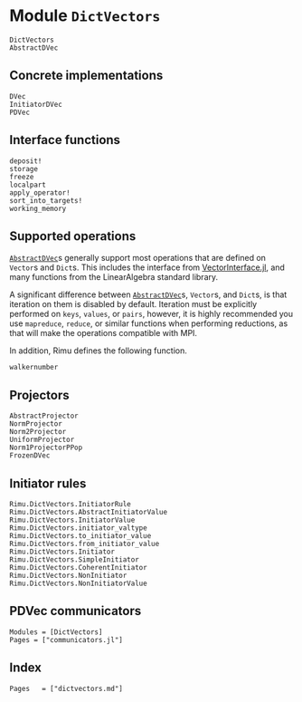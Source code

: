 # Module `DictVectors`

```@docs
DictVectors
AbstractDVec
```

## Concrete implementations

```@docs
DVec
InitiatorDVec
PDVec
```

## Interface functions

```@docs
deposit!
storage
freeze
localpart
apply_operator!
sort_into_targets!
working_memory
```

## Supported operations

[`AbstractDVec`](@ref)s generally support most operations that are defined on `Vector`s and
`Dict`s. This includes the interface from
[VectorInterface.jl](https://github.com/Jutho/VectorInterface.jl), and many functions from
the LinearAlgebra standard library.

A significant difference between [`AbstractDVec`](@ref)s, `Vector`s, and `Dict`s, is that
iteration on them is disabled by default. Iteration must be explicitly performed on `keys`,
`values`, or `pairs`, however, it is highly recommended you use `mapreduce`, `reduce`, or
similar functions when performing reductions, as that will make the operations compatible
with MPI.

In addition, Rimu defines the following function.

```@docs
walkernumber
```

## Projectors

```@docs
AbstractProjector
NormProjector
Norm2Projector
UniformProjector
Norm1ProjectorPPop
FrozenDVec
```

## Initiator rules

```@docs
Rimu.DictVectors.InitiatorRule
Rimu.DictVectors.AbstractInitiatorValue
Rimu.DictVectors.InitiatorValue
Rimu.DictVectors.initiator_valtype
Rimu.DictVectors.to_initiator_value
Rimu.DictVectors.from_initiator_value
Rimu.DictVectors.Initiator
Rimu.DictVectors.SimpleInitiator
Rimu.DictVectors.CoherentInitiator
Rimu.DictVectors.NonInitiator
Rimu.DictVectors.NonInitiatorValue
```

## PDVec communicators

```@autodocs
Modules = [DictVectors]
Pages = ["communicators.jl"]
```

## Index
```@index
Pages   = ["dictvectors.md"]
```
